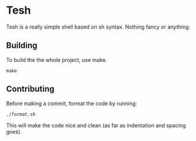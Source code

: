 # Tesh

Tesh is a really simple shell based on sh syntax. Nothing fancy or anything.

## Building

To build the the whole project, use make.

```
make
```

## Contributing

Before making a commit, format the code by running:

```
./format.sh
```

This will make the code nice and clean (as far as indentation and spacing goes).
